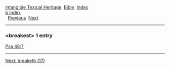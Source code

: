 [Intangible Textual Heritage](../../index)  [Bible](../index) 
[Index](index)   
[b Index](_b_)  
  [Previous](c01661)  [Next](c01663) 

------------------------------------------------------------------------

### &lt;breakest&gt; 1 entry

[Psa 48:7](../kjv/psa048.htm#007)  

------------------------------------------------------------------------

[Next: breaketh (17)](c01663)
